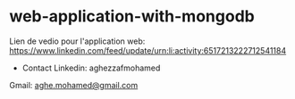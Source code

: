 # web-application-with-mongodb
Lien de vedio pour l'application web: https://www.linkedin.com/feed/update/urn:li:activity:6517213222712541184


* Contact
Linkedin: aghezzafmohamed 

Gmail: aghe.mohamed@gmail.com
